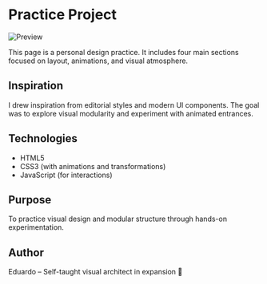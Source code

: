 # Practice Project

![Preview](images/Preview.png)

This page is a personal design practice. It includes four main sections focused on layout, animations, and visual atmosphere.

## Inspiration

I drew inspiration from editorial styles and modern UI components. The goal was to explore visual modularity and experiment with animated entrances.

## Technologies

- HTML5  
- CSS3 (with animations and transformations)  
- JavaScript (for interactions)

## Purpose

To practice visual design and modular structure through hands-on experimentation.

## Author

Eduardo – Self-taught visual architect in expansion 🚀